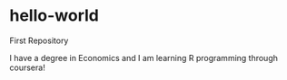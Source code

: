 # hello-world
First Repository

I have a degree in Economics and I am learning R programming through coursera!
